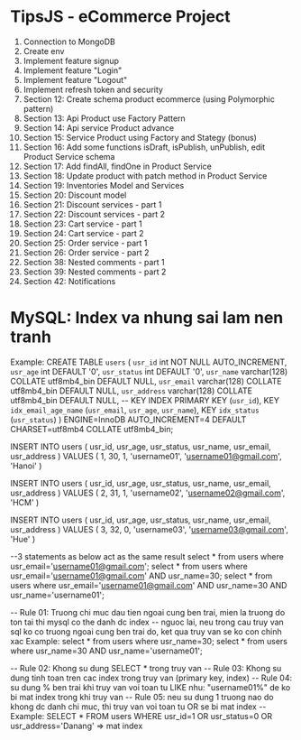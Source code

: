 # TipsJS - eCommerce Project
1. Connection to MongoDB
2. Create env
3. Implement feature signup
4. Implement feature "Login"
5. Implement feature "Logout"
6. Implement refresh token and security
7. Section 12: Create schema product ecommerce (using Polymorphic pattern)
8. Section 13: Api Product use Factory Pattern
9. Section 14: Api service Product advance
10. Section 15: Service Product using Factory and Stategy (bonus)
11. Section 16: Add some functions isDraft, isPublish, unPublish, edit Product Service schema
12. Section 17: Add findAll, findOne in Product Service
13. Section 18: Update product with patch method in Product Service
14. Section 19: Inventories Model and Services
15. Section 20: Discount model
16. Section 21: Discount services - part 1
17. Section 22: Discount services - part 2
18. Section 23: Cart service - part 1
19. Section 24: Cart service - part 2
20. Section 25: Order service - part 1
21. Section 26: Order service - part 2
22. Section 38: Nested comments - part 1
23. Section 39: Nested comments - part 2
24. Section 42: Notifications

# MySQL: Index va nhung sai lam nen tranh
Example:
CREATE TABLE `users` (
    `usr_id` int NOT NULL AUTO_INCREMENT,
    `usr_age` int DEFAULT '0',
    `usr_status` int DEFAULT '0',
    `usr_name` varchar(128) COLLATE utf8mb4_bin DEFAULT NULL,
    `usr_email` varchar(128) COLLATE utf8mb4_bin DEFAULT NULL,
    `usr_address` varchar(128) COLLATE utf8mb4_bin DEFAULT NULL,
    -- KEY INDEX
    PRIMARY KEY (`usr_id`),
    KEY `idx_email_age_name` (`usr_email`, `usr_age`, `usr_name`),
    KEY `idx_status` (`usr_status`)
) ENGINE=InnoDB AUTO_INCREMENT=4 DEFAULT CHARSET=utf8mb4 COLLATE utf8mb4_bin;

INSERT INTO users (
    usr_id, usr_age, usr_status, usr_name, usr_email, usr_address
)
VALUES (
    1, 30, 1, 'username01', 'username01@gmail.com', 'Hanoi'
)

INSERT INTO users (
    usr_id, usr_age, usr_status, usr_name, usr_email, usr_address
)
VALUES (
    2, 31, 1, 'username02', 'username02@gmail.com', 'HCM'
)

INSERT INTO users (
    usr_id, usr_age, usr_status, usr_name, usr_email, usr_address
)
VALUES (
    3, 32, 0, 'username03', 'username03@gmail.com', 'Hue'
)

--3 statements as below act as the same result
select * from users where usr_email='username01@gmail.com';
select * from users where usr_email='username01@gmail.com' AND usr_name=30;
select * from users where usr_email='username01@gmail.com' AND usr_name=30 AND usr_name='username01';

-- Rule 01: Truong chi muc dau tien ngoai cung ben trai, mien la truong do ton tai thi mysql co the danh dc index
-- nguoc lai, neu trong cau truy van sql ko co truong ngoai cung ben trai do, ket qua truy van se ko con chinh xac
Example:
select * from users where usr_name=30;
select * from users where usr_name=30 AND usr_name='username01';

-- Rule 02: Khong su dung SELECT * trong truy van
-- Rule 03: Khong su dung tinh toan tren cac index trong truy van (primary key, index)
-- Rule 04: su dung % ben trai khi truy van voi toan tu LIKE nhu: "username01%" de ko bi mat index trong khi truy van
-- Rule 05: neu su dung 1 truong nao do khong dc danh chi muc, thi truy van voi toan tu OR se bi mat index
-- Example: SELECT * FROM users WHERE usr_id=1 OR usr_status=0 OR usr_address='Danang' => mat index
